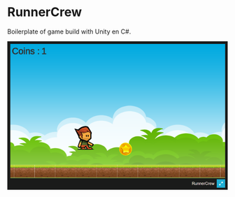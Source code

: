 # RunnerCrew

Boilerplate of game build with Unity en C#.

![Alt text](RunnerCrew_screenshot.png?raw=true "AI-Race")
